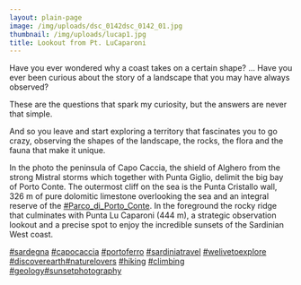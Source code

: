 ```yaml
---
layout: plain-page
image: /img/uploads/dsc_0142dsc_0142_01.jpg
thumbnail: /img/uploads/lucap1.jpg
title: Lookout from Pt. LuCaparoni
---
```

Have you ever wondered why a coast takes on a certain shape? ... Have you ever been curious about the story of a landscape that you may have always observed?

These are the questions that spark my curiosity, but the answers are never that simple.

And so you leave and start exploring a territory that fascinates you to go crazy, observing the shapes of the landscape, the rocks, the flora and the fauna that make it unique.

In the photo the peninsula of Capo Caccia, the shield of Alghero from the strong Mistral storms which together with Punta Giglio, delimit the big bay of Porto Conte. The outermost cliff on the sea is the Punta Cristallo wall, 326 m of pure dolomitic limestone overlooking the sea and an integral reserve of the [\#Parco_di_Porto_Conte](https://www.instagram.com/explore/tags/parco_di_porto_conte/). In the foreground the rocky ridge that culminates with Punta Lu Caparoni (444 m), a strategic observation lookout and a precise spot to enjoy the incredible sunsets of the Sardinian West coast.

[\#sardegna](https://www.instagram.com/explore/tags/sardegna/) [\#capocaccia](https://www.instagram.com/explore/tags/capocaccia/) [\#portoferro](https://www.instagram.com/explore/tags/portoferro/) [\#sardiniatravel](https://www.instagram.com/explore/tags/sardiniatravel/) [\#welivetoexplore](https://www.instagram.com/explore/tags/welivetoexplore/) [\#discoverearth](https://www.instagram.com/explore/tags/discoverearth/)[\#naturelovers](https://www.instagram.com/explore/tags/naturelovers/) [\#hiking](https://www.instagram.com/explore/tags/hiking/) [\#climbing](https://www.instagram.com/explore/tags/climbing/) [\#geology](https://www.instagram.com/explore/tags/geology/)[\#sunsetphotography](https://www.instagram.com/explore/tags/sunsetphotography/)